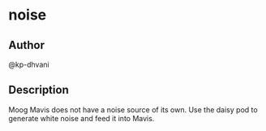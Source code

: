 # noise

## Author

@kp-dhvani

## Description

Moog Mavis does not have a noise source of its own. Use the daisy pod to generate white noise and feed it into Mavis.
